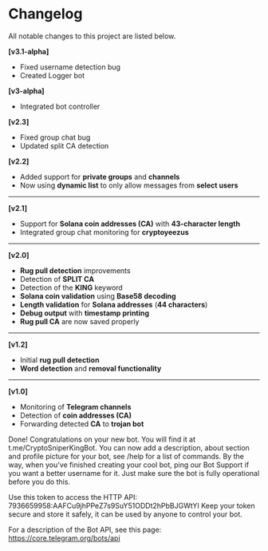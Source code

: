 # Changelog

All notable changes to this project are listed below.

**[v3.1-alpha]**
- Fixed username detection bug
- Created Logger bot

**[v3-alpha]**
- Integrated bot controller

**[v2.3]**
- Fixed group chat bug
- Updated split CA detection

**[v2.2]**
- Added support for **private groups** and **channels**
- Now using **dynamic list** to only allow messages from **select users**

---

**[v2.1]**
- Support for **Solana coin addresses (CA)** with **43-character length**
- Integrated group chat monitoring for **cryptoyeezus**

---

**[v2.0]**
- **Rug pull detection** improvements
- Detection of **SPLIT CA**
- Detection of the **KING** keyword
- **Solana coin validation** using **Base58 decoding**
- **Length validation** for **Solana addresses** (**44 characters**)
- **Debug output** with **timestamp printing**
- **Rug pull CA** are now saved properly

---

**[v1.2]**
- Initial **rug pull detection**
- **Word detection** and **removal functionality**

---

**[v1.0]**
- Monitoring of **Telegram channels**
- Detection of **coin addresses (CA)**
- Forwarding detected **CA** to **trojan bot**


Done! Congratulations on your new bot. You will find it at t.me/CryptoSniperKingBot. You can now add a description, about section and profile picture for your bot, see /help for a list of commands. By the way, when you've finished creating your cool bot, ping our Bot Support if you want a better username for it. Just make sure the bot is fully operational before you do this.

Use this token to access the HTTP API:
7936659958:AAFCu9jhPPeZ7s9SuY51ODDt2hPbBJGWtYI
Keep your token secure and store it safely, it can be used by anyone to control your bot.

For a description of the Bot API, see this page: https://core.telegram.org/bots/api